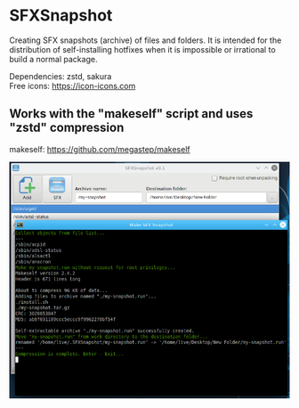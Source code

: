 # SFXSnapshot
Creating SFX snapshots (archive) of files and folders. It is intended for the distribution of self-installing hotfixes when it is impossible or irrational to build a normal package.  

Dependencies: zstd, sakura  
Free icons: https://icon-icons.com  

Works with the "makeself" script and uses "zstd" compression
--
makeself: https://github.com/megastep/makeself  

![](https://github.com/AKotov-dev/SFXSnapshot/blob/main/ScreenShot.png)